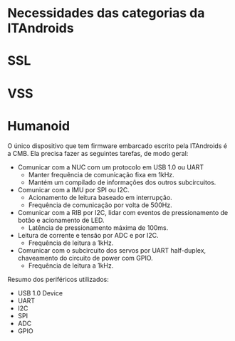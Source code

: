 # Necessidades das categorias da ITAndroids

# SSL

# VSS

# Humanoid

O único dispositivo que tem firmware embarcado escrito pela ITAndroids é a CMB. Ela precisa fazer as seguintes tarefas, de modo geral:
- Comunicar com a NUC com um protocolo em USB 1.0 ou UART
  - Manter frequência de comunicação fixa em 1kHz.
  - Mantém um compilado de informações dos outros subcircuitos.
- Comunicar com a IMU por SPI ou I2C.
  - Acionamento de leitura baseado em interrupção.
  - Frequência de comunicação por volta de 500Hz.
- Comunicar com a RIB por I2C, lidar com eventos de pressionamento de botão e acionamento de LED.
  - Latência de pressionamento máxima de 100ms.
- Leitura de corrente e tensão por ADC e por I2C.
  - Frequência de leitura a 1kHz.
- Comunicar com o subcircuito dos servos por UART half-duplex, chaveamento do circuito de power com GPIO.
  - Frequência de leitura a 1kHz.
 
Resumo dos periféricos utilizados:
- USB 1.0 Device
- UART
- I2C
- SPI
- ADC
- GPIO
